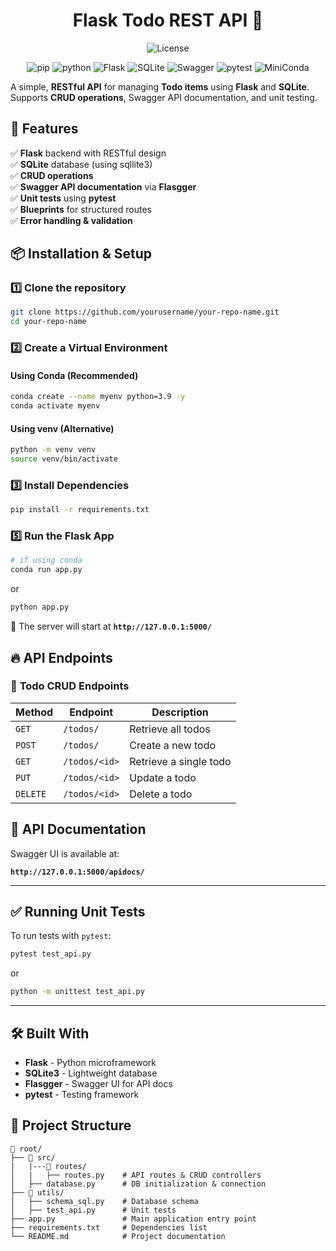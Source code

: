 <h1 align="center"> Flask Todo REST API 📌</h1>

<div align="center">

![License](https://img.shields.io/badge/license-MIT-blue)

![pip](https://img.shields.io/badge/pip-%2320232a?style=for-the-badge&logo=pypi&logoColor=3775A9)
![python](https://img.shields.io/badge/python-%2320232a?style=for-the-badge&logo=python&logoColor=3776AB)
![Flask](https://img.shields.io/badge/flask-%2320232a?style=for-the-badge&logo=flask&logoColor=white)
![SQLite](https://img.shields.io/badge/sqlite-%2320232a?style=for-the-badge&logo=sqlite&logoColor=white)
![Swagger](https://img.shields.io/badge/swagger-%2320232a?style=for-the-badge&logo=swagger&logoColor=white)
![pytest](https://img.shields.io/badge/pytest-%2320232a?style=for-the-badge&logo=pytest&logoColor=white)
![MiniConda](https://img.shields.io/badge/miniconda-%2320232a?style=for-the-badge&logo=anaconda&logoColor=green)

</div>

A simple, **RESTful API** for managing **Todo items** using **Flask** and **SQLite**. Supports **CRUD operations**, Swagger API documentation, and unit testing.

## 🚀 Features

✅ **Flask** backend with RESTful design\
✅ **SQLite** database (using sqllite3)\
✅ **CRUD operations**\
✅ **Swagger API documentation** via **Flasgger**\
✅ **Unit tests** using **pytest**\
✅ **Blueprints** for structured routes\
✅ **Error handling & validation**

## 📦 Installation & Setup

### 1️⃣ Clone the repository

```bash
git clone https://github.com/yourusername/your-repo-name.git
cd your-repo-name
```

### 2️⃣ Create a Virtual Environment

#### Using Conda (Recommended)

```bash
conda create --name myenv python=3.9 -y
conda activate myenv
```

#### Using venv (Alternative)

```bash
python -m venv venv
source venv/bin/activate
```

### 3️⃣ Install Dependencies

```bash
pip install -r requirements.txt
```

### 5️⃣ Run the Flask App

```bash
# if using conda
conda run app.py
```

or

```bash
python app.py
```

🚀 The server will start at **`http://127.0.0.1:5000/`**

## 🔥 API Endpoints

### 📌 **Todo CRUD Endpoints**

| Method   | Endpoint      | Description            |
| -------- | ------------- | ---------------------- |
| `GET`    | `/todos/`     | Retrieve all todos     |
| `POST`   | `/todos/`     | Create a new todo      |
| `GET`    | `/todos/<id>` | Retrieve a single todo |
| `PUT`    | `/todos/<id>` | Update a todo          |
| `DELETE` | `/todos/<id>` | Delete a todo          |

## 📜 API Documentation

Swagger UI is available at:

**`http://127.0.0.1:5000/apidocs/`**

---

## ✅ Running Unit Tests

To run tests with `pytest`:

```bash
pytest test_api.py
```

or

```bash
python -m unittest test_api.py
```

---

## 🛠 Built With

- **Flask** - Python microframework
- **SQLite3** - Lightweight database
- **Flasgger** - Swagger UI for API docs
- **pytest** - Testing framework

## 📂 Project Structure

```
📂 root/
├── 📂 src/
|   |---📂 routes/
│   |   ├── routes.py    # API routes & CRUD controllers
│   ├── database.py      # DB initialization & connection
├── 📂 utils/
│   ├── schema_sql.py    # Database schema
│   ├── test_api.py      # Unit tests
├── app.py               # Main application entry point
├── requirements.txt     # Dependencies list
└── README.md            # Project documentation
```
